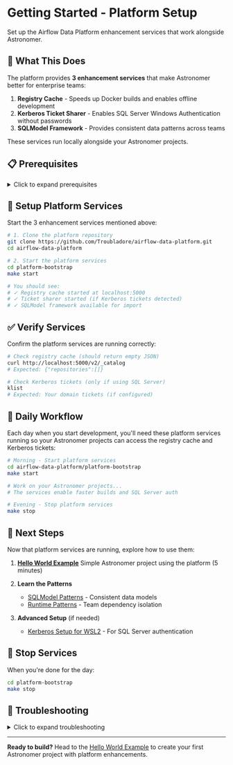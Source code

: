 # Getting Started - Platform Setup

Set up the Airflow Data Platform enhancement services that work alongside Astronomer.

## 🎯 What This Does

The platform provides **3 enhancement services** that make Astronomer better for enterprise teams:

1. **Registry Cache** - Speeds up Docker builds and enables offline development
2. **Kerberos Ticket Sharer** - Enables SQL Server Windows Authentication without passwords
3. **SQLModel Framework** - Provides consistent data patterns across teams

These services run locally alongside your Astronomer projects.

## 📋 Prerequisites

<details>
<summary>Click to expand prerequisites</summary>

### Required Software

```bash
# Check what you have
docker --version     # Docker Desktop or Engine
python3 --version    # Python 3.8+
```

### If Missing

**Docker**: Download [Docker Desktop](https://docker.com/products/docker-desktop)
**Python**: Use your system package manager or [python.org](https://python.org)

</details>

## 🚀 Setup Platform Services

Start the 3 enhancement services mentioned above:

```bash
# 1. Clone the platform repository
git clone https://github.com/Troubladore/airflow-data-platform.git
cd airflow-data-platform

# 2. Start the platform services
cd platform-bootstrap
make start

# You should see:
# ✓ Registry cache started at localhost:5000
# ✓ Ticket sharer started (if Kerberos tickets detected)
# ✓ SQLModel framework available for import
```

## ✅ Verify Services

Confirm the platform services are running correctly:

```bash
# Check registry cache (should return empty JSON)
curl http://localhost:5000/v2/_catalog
# Expected: {"repositories":[]}

# Check Kerberos tickets (only if using SQL Server)
klist
# Expected: Your domain tickets (if configured)
```

## 🔧 Daily Workflow

Each day when you start development, you'll need these platform services running so your Astronomer projects can access the registry cache and Kerberos tickets:

```bash
# Morning - Start platform services
cd airflow-data-platform/platform-bootstrap
make start

# Work on your Astronomer projects...
# The services enable faster builds and SQL Server auth

# Evening - Stop platform services
make stop
```

## 🎯 Next Steps

Now that platform services are running, explore how to use them:

1. **[Hello World Example](https://github.com/Troubladore/airflow-data-platform-examples/tree/main/hello-world/README.md)**
   Simple Astronomer project using the platform (5 minutes)

2. **Learn the Patterns**
   - [SQLModel Patterns](patterns/sqlmodel-patterns.md) - Consistent data models
   - [Runtime Patterns](patterns/runtime-patterns.md) - Team dependency isolation

3. **Advanced Setup** (if needed)
   - [Kerberos Setup for WSL2](kerberos-setup-wsl2.md) - For SQL Server authentication

## 🛑 Stop Services

When you're done for the day:

```bash
cd platform-bootstrap
make stop
```

## 🚨 Troubleshooting

<details>
<summary>Click to expand troubleshooting</summary>

### Registry cache not responding
```bash
docker ps | grep registry
# Should show the registry container running
# If not, check Docker is running
```

### Kerberos tickets not working
- Ensure you have valid tickets: `kinit YOUR_USERNAME@DOMAIN.COM`
- Check tickets are in the right location: `ls ~/.krb5_cache/`
- See [Kerberos Setup Guide](kerberos-setup-wsl2.md) for detailed setup

### Services won't start
- Check Docker is running: `docker info`
- Check port conflicts: `lsof -i :5000`
- Review logs: `docker-compose logs`

</details>

---

**Ready to build?** Head to the [Hello World Example](https://github.com/Troubladore/airflow-data-platform-examples/tree/main/hello-world/README.md) to create your first Astronomer project with platform enhancements.
